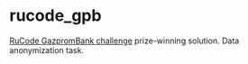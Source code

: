 # rucode_gpb
[RuCode GazpromBank challenge](https://mipt.ru/news/partner_festivalya_rucode_gazprombank_priglashaet_reshit_realnye_zadachi_dlya_biznesa) prize-winning solution.
Data anonymization task.
